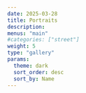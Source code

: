 ```yaml
---
date: 2025-03-28
title: Portraits
description:
menus: "main"
#categories: ["street"]
weight: 5
type: "gallery"
params:
  theme: dark
  sort_order: desc
  sort_by: Name
---
```


